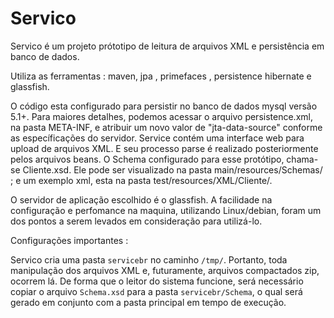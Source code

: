 # Servico

Servico é um projeto prótotipo de leitura de arquivos XML e persistência em banco de dados. 

Utiliza as ferramentas : maven, jpa , primefaces , persistence hibernate e glassfish. 


  O código esta configurado para persistir no banco de dados mysql versão 5.1+. Para maiores detalhes, podemos acessar o arquivo persistence.xml, na pasta META-INF, e atribuir um novo valor de "jta-data-source" conforme as específicações do servidor.
  Service contém uma interface web para upload de arquivos XML. E seu processo parse é realizado posteriormente pelos arquivos beans. 
  O Schema configurado para esse protótipo, chama-se Cliente.xsd. Ele pode ser visualizado na pasta main/resources/Schemas/ ; e um exemplo xml, esta na pasta test/resources/XML/Cliente/.
  
  O servidor de aplicação escolhido é o glassfish. A facilidade na configuração e perfomance na maquina, utilizando Linux/debian, foram um dos pontos a serem levados em consideração para utilizá-lo.
  
  
  Configurações importantes : 
  
  Servico cria uma pasta `servicebr` no caminho `/tmp/`. Portanto, toda manipulação dos arquivos XML e, futuramente, arquivos compactados zip, ocorrem lá. De forma que o leitor do sistema funcione, será necessário copiar o arquivo `Schema.xsd` para a pasta `servicebr/Schema`, o qual será gerado em conjunto com a pasta principal em tempo de execução.
